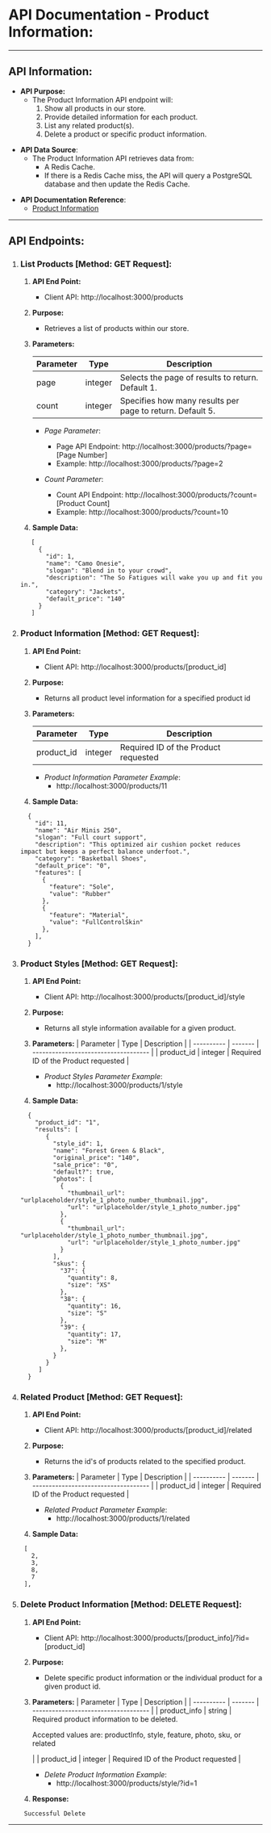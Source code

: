 # API Documentation - Product Information:

---

## API Information:

- **API Purpose:**
  - The Product Information API endpoint will:
    1. Show all products in our store.
    2. Provide detailed information for each product.
    3. List any related product(s).
    4. Delete a product or specific product information.
    <p></p>
- **API Data Source**:
  - The Product Information API retrieves data from:
    - A Redis Cache.
    - If there is a Redis Cache miss, the API will query a PostgreSQL database and then update the Redis Cache.
    <p></p>
- **API Documentation Reference**:
  - [Product Information](https://learn-2.galvanize.com/cohorts/2910/blocks/94/content_files/Front%20End%20Capstone/project-atelier-catwalk/products.md)

---

## API Endpoints:

1. ### List Products [Method: GET Request]:

   1. **API End Point:**
      - Client API: http://localhost:3000/products
   2. **Purpose:**
      - Retrieves a list of products within our store.
   3. **Parameters:**

      | Parameter | Type    | Description                                               |
      | --------- | ------- | --------------------------------------------------------- |
      | page      | integer | Selects the page of results to return. Default 1.         |
      | count     | integer | Specifies how many results per page to return. Default 5. |

      - _Page Parameter_:

        - Page API Endpoint: http://localhost:3000/products/?page=[Page Number]
        - Example: http://localhost:3000/products/?page=2

      - _Count Parameter_:

        - Count API Endpoint: http://localhost:3000/products/?count=[Product Count]
        - Example: http://localhost:3000/products/?count=10

   4. **Sample Data:**

   ```
      [
        {
          "id": 1,
          "name": "Camo Onesie",
          "slogan": "Blend in to your crowd",
          "description": "The So Fatigues will wake you up and fit you in.",
          "category": "Jackets",
          "default_price": "140"
        }
      ]
   ```

2. ### Product Information [Method: GET Request]:

   1. **API End Point:**
      - Client API: http://localhost:3000/products/[product_id]
   2. **Purpose:**
      - Returns all product level information for a specified product id
   3. **Parameters:**

      | Parameter  | Type    | Description                          |
      | ---------- | ------- | ------------------------------------ |
      | product_id | integer | Required ID of the Product requested |

      - _Product Information Parameter Example_:
        - http://localhost:3000/products/11

   4. **Sample Data:**

   ```
     {
       "id": 11,
       "name": "Air Minis 250",
       "slogan": "Full court support",
       "description": "This optimized air cushion pocket reduces impact but keeps a perfect balance underfoot.",
       "category": "Basketball Shoes",
       "default_price": "0",
       "features": [
         {
           "feature": "Sole",
           "value": "Rubber"
         },
         {
           "feature": "Material",
           "value": "FullControlSkin"
         },
       ],
     }
   ```

3. ### Product Styles [Method: GET Request]:

   1. **API End Point:**
      - Client API: http://localhost:3000/products/[product_id]/style
   2. **Purpose:**
      - Returns all style information available for a given product.
   3. **Parameters:**
      | Parameter | Type | Description |
      | ---------- | ------- | ------------------------------------ |
      | product_id | integer | Required ID of the Product requested |

      - _Product Styles Parameter Example_:
        - http://localhost:3000/products/1/style

   4. **Sample Data:**

   ```
     {
       "product_id": "1",
       "results": [
          {
            "style_id": 1,
            "name": "Forest Green & Black",
            "original_price": "140",
            "sale_price": "0",
            "default?": true,
            "photos": [
              {
                "thumbnail_url": "urlplaceholder/style_1_photo_number_thumbnail.jpg",
                "url": "urlplaceholder/style_1_photo_number.jpg"
              },
              {
                "thumbnail_url": "urlplaceholder/style_1_photo_number_thumbnail.jpg",
                "url": "urlplaceholder/style_1_photo_number.jpg"
              }
            ],
            "skus": {
              "37": {
                "quantity": 8,
                "size": "XS"
              },
              "38": {
                "quantity": 16,
                "size": "S"
              },
              "39": {
                "quantity": 17,
                "size": "M"
              },
            }
          }
        ]
     }
   ```

4. ### Related Product [Method: GET Request]:

   1. **API End Point:**
      - Client API: http://localhost:3000/products/[product_id]/related
   2. **Purpose:**
      - Returns the id's of products related to the specified product.
   3. **Parameters:**
      | Parameter | Type | Description |
      | ---------- | ------- | ------------------------------------ |
      | product_id | integer | Required ID of the Product requested |

      - _Related Product Parameter Example_:
        - http://localhost:3000/products/1/related

   4. **Sample Data:**

   ```
    [
      2,
      3,
      8,
      7
    ],
   ```

5. ### Delete Product Information [Method: DELETE Request]:

   1. **API End Point:**
      - Client API: http://localhost:3000/products/[product_info]/?id=[product_id]
   2. **Purpose:**
      - Delete specific product information or the individual product for a given product id.
   3. **Parameters:**
      | Parameter | Type | Description |
      | ---------- | ------- | ------------------------------------ |
      | product_info | string | Required product information to be deleted. <p>Accepted values are: productInfo, style, feature, photo, sku, or related</p> |
      | product_id | integer | Required ID of the Product requested |

      - _Delete Product Information Example_:
        - http://localhost:3000/products/style/?id=1

   4. **Response:**

   ```
    Successful Delete
   ```

---
